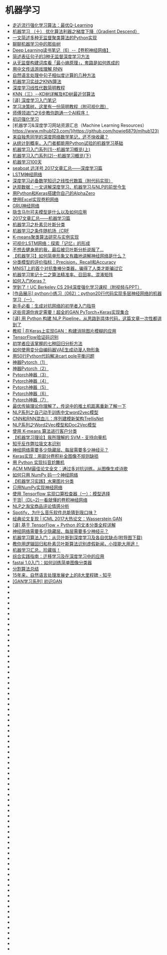# 机器学习
*   [走近流行强化学习算法：最优Q-Learning](https://www.jiqizhixin.com/articles/2018-06-02-3)
*   [机器学习 （十） 优化算法利器之梯度下降（Gradient Descend）](https://blog.csdn.net/jiaolong724/article/details/79955673)
*   [一文简述多种无监督聚类算法的Python实现](http://zhuanlan.51cto.com/art/201805/574750.htm)
*   [聊聊机器学习中的那些树](https://mp.weixin.qq.com/s/1f3xbnWy1iElbXO9fXDbLA?utm_source=tuicool&utm_medium=referral)
*   [Deep Learning读书笔记（6）--【卷积神经网络】](http://whatbeg.com/2018/03/07/deeplearningbook-06.html?utm_source=tuicool&utm_medium=referral)
*   [简述表征句子的3种无监督深度学习方法](https://www.tuicool.com/articles/n6jQRb2)
*   [从无监督构建词库看「最小熵原理」，套路是如何炼成的](https://yq.aliyun.com/articles/585484?utm_source=tuicool&utm_medium=referral)
*   [用中文传话游戏理解 RNN](https://www.leiphone.com/news/201805/0jC6kzYO93pyiHMP.html)
*   [自然语言处理中句子相似度计算的几种方法](https://cuiqingcai.com/6101.html)
*   [机器学习实战之KNN算法](https://ask.hellobi.com/blog/luoluopan/12227)
*   [深度学习线性代数简明教程](https://zhuanlan.zhihu.com/p/37712236)
*   [KNN（三）--KD树详解及KD树最近邻算法](https://blog.csdn.net/app_12062011/article/details/51986805)
*   [[译] 深度学习入门笔记](https://mp.weixin.qq.com/s/zm1jjRT2Fh8VN6zZWfUX2g)
*   [学习决策树，这里有一份简明教程（附可视化图）](https://zhuanlan.zhihu.com/p/40342517)
*   [师傅领进门之6步教你跑通一个AI程序！](https://zhuanlan.zhihu.com/p/43175075)
*   [初识强化学习](https://mp.weixin.qq.com/s?__biz=MzI1MjY1NTQxNQ==&mid=2247484010&idx=1&sn=ffced62717743ec0c4ba23483f1d2782&chksm=e9e12032de96a924f3369d92bd16aa58432f270606bd20f5f1cb9fbe57b2fa52cf78082a8ddf&scene=0&ascene=14&devicetype=android-26&version=26060739&nettype=cmnet&abtest_cookie=AwABAAoACwAMAAYAPoseACWXHgAKmB4ANpgeAHeYHgChmB4AAAA%3D&lang=zh_CN&pass_ticket=tqg0vPML%2BTARLJOLY%2Ftw59g6C1%2Bf20Y782OQrJaIhR2lXQpvSa3mHgK6ggoIP0Ak&wx_header=1)
*   [机器学习&深度学习网站资源汇总（Machine Learning Resources） https://www.mlhub123.com/](https://github.com/howie6879/mlhub123)
*   [来自独秀同学的深度网络数学笔记，还不快收藏？](https://www.jiqizhixin.com/articles/2018-09-08-5?utm_source=tuicool&utm_medium=referral)
*   [从统计到概率，入门者都能用Python试验的机器学习基础](https://www.jiqizhixin.com/articles/2018-09-04-8?utm_source=tuicool&utm_medium=referral)
*   [机器学习入门系列(1)--机器学习概览(上)](http://ccc013.github.io/2018/09/02/%E6%9C%BA%E5%99%A8%E5%AD%A6%E4%B9%A0%E5%85%A5%E9%97%A8%E7%B3%BB%E5%88%97-1-%E6%9C%BA%E5%99%A8%E5%AD%A6%E4%B9%A0%E6%A6%82%E8%A7%88-%E4%B8%8A/?utm_source=tuicool&utm_medium=referral)
*   [机器学习入门系列(2)--机器学习概览(下)](http://ccc013.github.io/2018/09/02/%E6%9C%BA%E5%99%A8%E5%AD%A6%E4%B9%A0%E5%85%A5%E9%97%A8%E7%B3%BB%E5%88%97-2-%E6%9C%BA%E5%99%A8%E5%AD%A6%E4%B9%A0%E6%A6%82%E8%A7%88-%E4%B8%8B/)
*   [机器学习100天](https://github.com/MLEveryday/100-Days-Of-ML-Code?utm_source=tuicool&utm_medium=referral)
*   [seaboat  远洋号 2017文章汇总——深度学习篇](https://mp.weixin.qq.com/s?__biz=MjM5MzA1Mzc3Nw==&mid=2247484136&idx=1&sn=761cfb0c12e4a7940b7848f22336367a&chksm=a69dafd691ea26c0b441d6a018c9733dcead61d9dbbea82f6d2530a1f01d74775d1a9ab78472#rd)
*   [LSTM神经网络](https://mp.weixin.qq.com/s?__biz=MjM5MzA1Mzc3Nw==&mid=2247483928&idx=1&sn=3e16dee94a1e893f96781d5a50f391b1&chksm=a69daf2691ea2630751e0735c2899739e8f724021c8a82ee9ce6c203f2b2637024f62beb3da7&scene=21#wechat_redirect)
*   [深度学习必备数学知识之线性代数篇（附代码实现）](https://blog.csdn.net/dQCFKyQDXYm3F8rB0/article/details/82731490?utm_source=tuicool&utm_medium=referral)
*   [达观数据：一文详解深度学习、机器学习与NLP的前世今生](http://zhuanlan.51cto.com/art/201808/580850.htm?utm_source=tuicool&utm_medium=referral)
*   [用Python和Keras搭建你自己的AlphaZero](https://zhuanlan.zhihu.com/p/33689831)
*   [使用Excel实现卷积网络](https://zhuanlan.zhihu.com/p/41400874?utm_source=tuicool&utm_medium=referral)
*   [GRU神经网络](https://mp.weixin.qq.com/s?__biz=MjM5MzA1Mzc3Nw==&mid=2247483939&idx=1&sn=66299e41c85d3ffb31019ceab1e4de71&chksm=a69daf1d91ea260b87b87be528f1ab11ab1c6275645de1524957e3e8c482a65e16316cf3b77c&scene=21#wechat_redirect)
*   [隐含马尔可夫模型是什么以及如何应用](http://www.woshipm.com/it/1184839.html?utm_source=tuicool&utm_medium=referral)
*   [2017文章汇总——机器学习篇](https://mp.weixin.qq.com/s?__biz=MjM5MzA1Mzc3Nw==&mid=2247484162&idx=1&sn=b7a6ed1851925972ae422775ebe71e52&chksm=a69dae3c91ea272ab9d152ea211da30fcd42c79277bc4a782e82139f6bdd8edde197dbb06993#rd)
*   [机器学习之朴素贝叶斯分类](https://mp.weixin.qq.com/s?__biz=MjM5MzA1Mzc3Nw==&mid=2247483895&idx=1&sn=84d67275a12e8d190be81076626faa2a&chksm=a69dacc991ea25df069afdc5002c60b07b88c49224ba61e041ae22e2b9a29fd1490700a1d193&scene=21#wechat_redirect)
*   [机器学习之条件随机场（CRF](https://mp.weixin.qq.com/s?__biz=MjM5MzA1Mzc3Nw==&mid=2247484025&idx=1&sn=bc9168a761604687ad6393b77adcaa02&chksm=a69daf4791ea26518215342f266aeb1e258df2b75993d89ff14f57b12b60fdeb790bce0279e4&scene=21#wechat_redirect)
*   [K-means聚类算法研究与实例实现](http://www.52nlp.cn/k-means%E8%81%9A%E7%B1%BB%E7%AE%97%E6%B3%95%E7%A0%94%E7%A9%B6%E4%B8%8E%E5%AE%9E%E4%BE%8B%E5%AE%9E%E7%8E%B0?utm_source=tuicool&utm_medium=referral)
*   [可视化LSTM网络：探索「记忆」的形成](https://www.jiqizhixin.com/articles/2018-03-31-2?utm_source=tuicool&utm_medium=referral)
*   [不想去健身房的我，最后被贝叶斯分析说服了...](https://www.huxiu.com/article/254733.html?utm_source=tuicool&utm_medium=referral)
*   [【机器学习】如何简单形象又有趣地讲解神经网络是什么？](https://mp.weixin.qq.com/s?__biz=MzIwNTc4NTEwOQ==&mid=2247485728&idx=1&sn=05fa67cf9f073fb7b319e92683717b3e&chksm=972ad85aa05d514c399e6eb9d149e2ee2b0281212d2814fb9131b36f737b521f35821724d99d&mpshare=1&scene=23&srcid=09205Fbs1y66nUHe3WdfmDoZ#rd)
*   [分类模型的评价指标：Precision，Recall和Accuracy](https://mp.weixin.qq.com/s?__biz=MzAxMjE4MTQ2OA==&mid=2652730782&idx=1&sn=3df6d401f399d0e592f4d49beb9b52df&chksm=805c1f2db72b963ba51edef9dc3e090248244118e4af0875432cf41e6815531189704510c4af&mpshare=1&scene=23&srcid=0920jHgeAAIByp1Td8ugYtQw#rd)
*   [MNIST上的首个对抗鲁棒分类器，骗得了人类才能骗过它](https://www.jiqizhixin.com/articles/092303?utm_source=tuicool&utm_medium=referral)
*   [机器学习笔记十二之算法精准率、召回率、混淆矩阵](http://www.devtalking.com/articles/machine-learning-12/?utm_source=tuicool&utm_medium=referral)
*   [如何入门Keras？](https://www.zhihu.com/question/51767944/answer/458073742)
*   [学到了！UC Berkeley CS 294深度强化学习课程（附视频与PPT）](https://www.jiqizhixin.com/articles/uc-berkeley-cs294)
*   [[作品展示] python小练习（062）：python20行代码实现多层神经网络的机器学习（一）](https://fishc.com.cn/forum.php?mod=viewthread&tid=81849&highlight=%BB%FA%C6%F7%D1%A7%CF%B0)
*   [新手必看：生成对抗网络的初学者入门指导](https://community.bigquant.com/t/%E6%96%B0%E6%89%8B%E5%BF%85%E7%9C%8B%EF%BC%9A%E7%94%9F%E6%88%90%E5%AF%B9%E6%8A%97%E7%BD%91%E7%BB%9C%E7%9A%84%E5%88%9D%E5%AD%A6%E8%80%85%E5%85%A5%E9%97%A8%E6%8C%87%E5%AF%BC/125364)
*   [这些资源你肯定需要！超全的GAN PyTorch+Keras实现集合](https://www.jiqizhixin.com/articles/2018-04-24-7?utm_source=tuicool&utm_medium=referral)
*   [[译] 用 Python 构建 NLP Pipeline，从思路到具体代码，这篇文章一次性都讲到了](https://mp.weixin.qq.com/s/8XDXgIm-Zcb3dL-2h9eSjA?utm_source=tuicool&utm_medium=referral)
*   [教程 | 在Keras上实现GAN：构建消除图片模糊的应用](http://tech.ifeng.com/a/20180328/44921976_0.shtml?utm_source=tuicool&utm_medium=referral)
*   [TensorFlow验证码识别](https://cuiqingcai.com/5709.html)
*   [初学者应该掌握的七种回归分析方法](https://mp.weixin.qq.com/s?__biz=MzIzNzA4NDk3Nw==&mid=2457735795&idx=1&sn=f8ce9e5a1b34f6f6edb7d27fab1fefbe&chksm=ff44ba2dc833333b6fc5111d7f186a936b6bc3e25c9ddddc4a3ea5240c10deba7f7e8a368227&scene=0&ascene=14&devicetype=android-26&version=26060240&nettype=cmnet&abtest_cookie=BAABAAoACwAMAA0ADQCcih4An4oeAD6LHgBIix4AdoseAJaMHgCpjB4A4oweACqNHgBijR4AZ40eAImNHgCyjR4AAAA%3D&lang=zh_CN&pass_ticket=iFF1tyzYfxyXaD%2BwFfhwFfC3HEHZp7zohKBghrGob7%2FY9mgf%2BLCT6Nw7gjzoUeSD&wx_header=1)
*   [如何使用变分自编码器VAE生成动漫人物形象](https://www.jiqizhixin.com/articles/generate-anime-character-with-VAE?utm_source=tuicool&utm_medium=referral)
*   [用50行Python代码解决cart pole平衡问题](https://zhuanlan.zhihu.com/p/45543495?utm_source=tuicool&utm_medium=referral)
*   [神器Pytorch（1）](https://mp.weixin.qq.com/s?__biz=MzA5Mzc3MzQ0Nw==&mid=2665585772&idx=1&sn=946b31ca46385c24bbb73f19bda36ea0&chksm=8b4df784bc3a7e92ab0806de6a1b263929e6f06e943935a0c6b50c5cd455fd455d251387520a&scene=21#wechat_redirect)
*   [神器Pytorch（2）](https://mp.weixin.qq.com/s?__biz=MzA5Mzc3MzQ0Nw==&mid=2665585852&idx=1&sn=fe7fdeb2905d5525b97dc1a06c47f42d&chksm=8b4df754bc3a7e42484fcaa74a5d654bf8c6938dcf6da05d1a7405dc0e6c3e67c0622491fa3f&scene=21#wechat_redirect)
*   [Pytorch神器（3）](https://mp.weixin.qq.com/s?__biz=MzA5Mzc3MzQ0Nw==&mid=2665585901&idx=1&sn=fb54f38876ac4820190b728e06d3c0bc&chksm=8b4df705bc3a7e13452b58b17a25b7b650850ae043172152f888be2e28600331a9b16c006a2c&scene=21#wechat_redirect)
*   [Pytorch神器（4）](https://mp.weixin.qq.com/s?__biz=MzA5Mzc3MzQ0Nw==&mid=2665585952&idx=1&sn=11d4867ec7b305eb0d6843083ef69e7d&chksm=8b4df6c8bc3a7fdedfadb1941ae71caa30a42ca6b136339ee32b0bc3db62ee97b9a488b7170e&scene=21#wechat_redirect)
*   [Pytorch神器（5）](https://mp.weixin.qq.com/s?__biz=MzA5Mzc3MzQ0Nw==&mid=2665585983&idx=1&sn=b10d59a785a08a02248b78ccd06eca83&chksm=8b4df6d7bc3a7fc156da7877ea394467f1731c2d98d19cc030bf9b59f98d1233c6856975ed3a&scene=21#wechat_redirect)
*   [Pytorch神器（6）](https://mp.weixin.qq.com/s?__biz=MzA5Mzc3MzQ0Nw==&mid=2665586004&idx=1&sn=de61c130d39b9050996676324decaf45&chksm=8b4df6bcbc3a7faac4fe00724d9dfc38edcb90bdbbf24e49032b4d40bdf3fa4e9b5349287827&scene=21#wechat_redirect)
*   [Pytorch神器（7）](https://mp.weixin.qq.com/s?__biz=MzA5Mzc3MzQ0Nw==&mid=2665586028&idx=1&sn=23c930128ddf8435e76e961498fa79f7&chksm=8b4df684bc3a7f92f580b0900517932aea12431095e2bd1e2a31de0d85d9cb79bd6c2f13138c&mpshare=1&scene=23&srcid=0505ge0oCG47QR5fPkoitZNF#rd)
*   [最优传输理论你理解了，传说中的推土机距离重新了解一下](https://www.jiqizhixin.com/articles/2018-10-10-7?utm_source=tuicool&utm_medium=referral)
*   [NLP系列之自己动手训练中文word2vec模型](http://www.freebuf.com/column/167528.html)
*   [CNN和RNN混血儿：序列建模新架构TrellisNet](https://zhuanlan.zhihu.com/p/47339572?utm_source=tuicool&utm_medium=referral)
*   [NLP系列之Word2Vec模型和Doc2Vec模型](http://www.freebuf.com/column/167090.html)
*   [使用 K-means 算法进行客户分类](https://www.leiphone.com/news/201809/xlZqgdBg8NfCu7o5.html?utm_source=tuicool&utm_medium=referral)
*   [【机器学习理论】我所理解的 SVM - 支持向量机](https://mp.weixin.qq.com/s?__biz=MzA5Mzc3MzQ0Nw==&mid=2665585815&idx=1&sn=a36887ee36823524efa5cfb4215c32b6&chksm=8b4df77fbc3a7e69cd592a0ae2afc4d30875a7ee8f48af4f4bc1677d2997d682f6362d118d97&mpshare=1&scene=23&srcid=09275WSmWtmksOuAtvm9K72d#rd)
*   [知乎反作弊垃圾文本识别](https://zhuanlan.zhihu.com/p/46877662?utm_source=tuicool&utm_medium=referral)
*   [神经网络需要多少隐藏层、每层需要多少神经元？](https://zhuanlan.zhihu.com/p/47519999?utm_source=tuicool&utm_medium=referral)
*   [Keras实现：用部分卷积补全图像不规则缺损](https://zhuanlan.zhihu.com/p/47610338?utm_source=tuicool&utm_medium=referral)
*   [用 Python 实现抖音尬舞机](https://zhuanlan.zhihu.com/p/47536632?utm_source=tuicool&utm_medium=referral)
*   [ACM MM最佳论文全文：通过多对抗训练，从图像生成诗歌](https://www.leiphone.com/news/201810/cTCGyCN8w6pfRm0C.html?utm_source=tuicool&utm_medium=referral)
*   [如何只用 NumPy 码一个神经网络](https://www.jiqizhixin.com/articles/102802?utm_source=tuicool&utm_medium=referral)
*   [【机器学习实践】水果图片分类](https://mp.weixin.qq.com/s?__biz=MzAxMjE4MTQ2OA==&mid=2652730838&idx=1&sn=5a49555564fddaa64e3ee2a4c465f17f&chksm=805c1f65b72b9673b54ba8229961d6258a8a6b41dc29c13b46ab4e8f9d27a7047e8718854224&mpshare=1&scene=23&srcid=1010PjtocZZZIQ5HZFsfCUG8#rd)
*   [只用NumPy实现神经网络](https://zhuanlan.zhihu.com/p/47051157?utm_source=tuicool&utm_medium=referral)
*   [使用 Tensorflow 实现口算检查器（一）：模型选择](https://mp.weixin.qq.com/s/CNdQpGLwJxycSATvrI38Tw?utm_source=tuicool&utm_medium=referral)
*   [干货|（DL~2)一看就懂的卷积神经网络](https://mp.weixin.qq.com/s?__biz=MzUyMjE2MTE0Mw==&mid=2247485995&idx=1&sn=adaf23eed2fb4c3d260fcfbc3ccaab7d&chksm=f9d154b3cea6dda5f0072b7a8a96ed03d765ae93fffac7abe38d34e62a8746351fee5edf4a77&scene=0&ascene=7&devicetype=android-26&version=26060240&nettype=cmnet&abtest_cookie=BAABAAoACwAMAA0ACgCcih4An4oeAD6LHgB2ix4AloweAKmMHgAqjR4AYo0eAGeNHgCyjR4AAAA%3D&lang=zh_CN&pass_ticket=HAHcWIuVSX1RGJqJH%2BZ6SP52aW5LUsnSs37DLJpBeeKSkw6JzJmD7dKFysMXdqec&wx_header=1)
*   [NLP之淘宝商品评论情感分析](https://ask.hellobi.com/blog/wangdawei/8415?utm_source=tuicool&utm_medium=referral)
*   [Spotify，为什么音乐软件总能猜到我口味？](http://www.woshipm.com/it/1569435.html?utm_source=tuicool&utm_medium=referral)
*   [经典论文复现 | ICML 2017大热论文：Wasserstein GAN](https://zhuanlan.zhihu.com/p/48115362?utm_source=tuicool&utm_medium=referral)
*   [[译] 基于 TensorFlow + Python 的文本分类全程详解](https://mp.weixin.qq.com/s/Lnn1ypkRD2vRb7KVMV335A?utm_source=tuicool&utm_medium=referral)
*   [神经网络需要多少隐藏层、每层需要多少神经元？](https://zhuanlan.zhihu.com/p/47519999?utm_source=tuicool&utm_medium=referral)
*   [机器学习算法入门：从贝叶斯到深度学习及各自优缺点(附导图下载)](https://mp.weixin.qq.com/s?__biz=MjM5ODE1NDYyMA==&mid=2653388876&idx=1&sn=3549931b69eae22d68b7a4811cf59005&chksm=bd1c385f8a6bb149f1e3cfcdf96b72d2f1e1ea0d6bf970cdf48ddd72cbd5a5207ebec7085095&mpshare=1&scene=23&srcid=11132rnRl8fQQ6yZXslC3esT#rd)
*   [教你用逻辑回归和朴素贝叶斯算法识别虚假新闻，小技能大用途！](https://blog.csdn.net/dQCFKyQDXYm3F8rB0/article/details/82836626?utm_source=tuicool&utm_medium=referral)
*   [机器学习汇总，珍藏版！](https://mp.weixin.qq.com/s?__biz=MzIxODM4MjA5MA==&mid=2247486051&idx=1&sn=f20320c032e8b931cc780af08386a53a&chksm=97ea2006a09da910bb1a72e7d48bae70a7c4729ef8b8e5b3698b94a86b8dbc42f53f902744d9&mpshare=1&scene=23&srcid=0926d6P6smP3Ed9jJgqQP50Z#rd)
*   [综合实践指南：迁移学习及在深度学习中的应用](https://www.infoq.cn/articles/jU7g*JpZphz4WQv6ephL?utm_source=tuicool&utm_medium=referral)
*   [fastai 1.0入门：如何训练简单图像分类器](https://zhuanlan.zhihu.com/p/48195561?utm_source=tuicool&utm_medium=referral)
*   [分割算法总结](https://mp.weixin.qq.com/s/KcVKKsAyz-eVsyWR0Y812A?utm_source=tuicool&utm_medium=referral)
*   [15年来，自然语言处理发展史上的8大里程碑 - 知乎](https://zhuanlan.zhihu.com/p/47239175?utm_source=tuicool&utm_medium=referral)
*   [[GAN学习系列] 初识GAN](http://ccc013.github.io/2018/12/10/GAN%E5%AD%A6%E4%B9%A0%E7%B3%BB%E5%88%97-%E5%88%9D%E8%AF%86GAN/?utm_source=tuicool&utm_medium=referral)
*   []()
*   []()
*   []()
*   []()
*   []()
*   []()
*   []()
*   []()
*   []()
*   []()
*   []()
*   []()
*   []()
*   []()
*   []()
*   []()
*   []()
*   []()
*   []()
*   []()
*   []()
*   []()
*   []()
*   []()
*   []()
*   []()
*   []()
*   []()
*   []()
*   []()
*   []()
*   []()
*   []()
*   []()
*   []()
*   []()
*   []()
*   []()
*   []()
*   []()
*   []()
*   []()
*   []()
*   []()
*   []()
*   []()
*   []()
*   []()
*   []()
*   []()
*   []()
*   []()
*   []()
*   []()
*   []()
*   []()
*   []()
*   []()
*   []()
*   []()
*   []()
*   []()
*   []()
*   []()
*   []()
*   []()
*   []()
*   []()
*   []()







